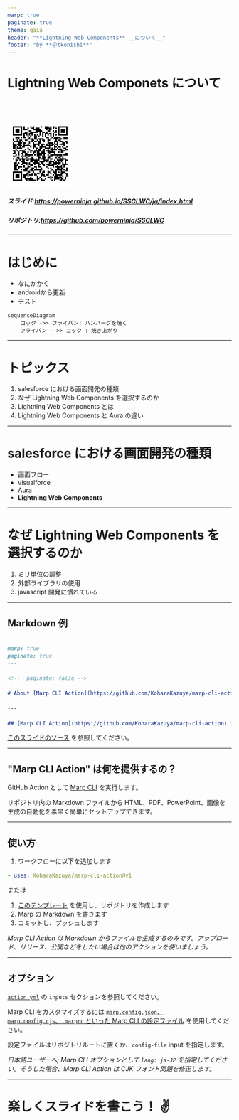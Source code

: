 ```yaml
---
marp: true
paginate: true
theme: gaia
header: "**Lightning Web Components** __について__"
footer: "by **＠tkonishi**"
---
```


<!-- _paginate: false -->

<!-- ![w:2000](https://www.nearpartner.com/wp-content/uploads/2019/02/LWC-salesforce.png) -->

# Lightning Web Componets について <!-- fit -->

</br>
</br>

![Slides are here](images/qrcode.png)

##### スライド:https://powerninja.github.io/SSCLWC/ja/index.html

##### リポジトリ:https://github.com/powerninja/SSCLWC

---

# はじめに

- なにかかく
- androidから更新
- テスト

```mermaid
sequenceDiagram
    コック ->> フライパン: ハンバーグを焼く
    フライパン -->> コック : 焼き上がり

```

---

# トピックス

1. salesforce における画面開発の種類
2. なぜ Lightning Web Components を選択するのか
3. Lightning Web Components とは
4. Lightning Web Components と Aura の違い

---

# salesforce における画面開発の種類

- 画面フロー
- visualforce
- Aura
- **Lightning Web Components**

---

# なぜ Lightning Web Components を選択するのか

1. ミリ単位の調整
2. 外部ライブラリの使用
3. javascript 開発に慣れている

---

## Markdown 例

```markdown
---
marp: true
paginate: true
---

<!-- _paginate: false -->

# About [Marp CLI Action](https://github.com/KoharaKazuya/marp-cli-action) <!-- fit -->

---

## [Marp CLI Action](https://github.com/KoharaKazuya/marp-cli-action) is...
```

[このスライドのソース](https://github.com/KoharaKazuya/marp-cli-action/blob/main/examples/ja/about-marp-cli-action.md) を参照してください。

---

## "Marp CLI Action" は何を提供するの？

GitHub Action として [Marp CLI](https://github.com/marp-team/marp-cli) を実行します。

リポジトリ内の Markdown ファイルから HTML、PDF、PowerPoint、画像を生成の自動化を素早く簡単にセットアップできます。

---

## 使い方

1. ワークフローに以下を追加します

```yaml
- uses: KoharaKazuya/marp-cli-action@v1
```

または

1. [このテンプレート](https://github.com/KoharaKazuya/marp-cli-action-gh-pages-template) を使用し、リポジトリを作成します
2. Marp の Markdown を書きます
3. コミットし、プッシュします

_Marp CLI Action は Markdown からファイルを生成するのみです。アップロード、リリース、公開などをしたい場合は他のアクションを使いましょう。_

---

## オプション

[`action.yml`](https://github.com/KoharaKazuya/marp-cli-action/blob/main/action.yml) の `inputs` セクションを参照してください。

Marp CLI をカスタマイズするには [`marp.config.json`、`marp.config.cjs`、`.marprc` といった Marp CLI の設定ファイル](https://github.com/marp-team/marp-cli/blob/master/README.md#configuration-file) を使用してください。

設定ファイルはリポジトリルートに置くか、`config-file` input を指定します。

_日本語ユーザーへ; Marp CLI オプションとして `lang: ja-JP` を指定してください。そうした場合、Marp CLI Action は CJK フォント問題を修正します。_

---

# 楽しくスライドを書こう！ :v: <!--fit-->
